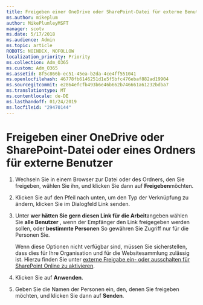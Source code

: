 ```yaml
---
title: Freigeben einer OneDrive oder SharePoint-Datei für externe Benutzer
ms.author: mikeplum
author: MikePlumleyMSFT
manager: scotv
ms.date: 5/17/2018
ms.audience: Admin
ms.topic: article
ROBOTS: NOINDEX, NOFOLLOW
localization_priority: Priority
ms.collection: Adm_O365
ms.custom: Adm_O365
ms.assetid: 8f5c866b-ec51-45ea-b2da-4ce4ff551041
ms.openlocfilehash: 46778fb6146251d1e5f5bfc476ebaf882ad19904
ms.sourcegitcommit: e2864efcfb493b6e46b662b746661a61232bdba7
ms.translationtype: MT
ms.contentlocale: de-DE
ms.lasthandoff: 01/24/2019
ms.locfileid: "29470144"
---
```

# <a name="share-a-onedrive-or-sharepoint-file-or-folder-with-external-users"></a>Freigeben einer OneDrive oder SharePoint-Datei oder eines Ordners für externe Benutzer

1. Wechseln Sie in einem Browser zur Datei oder des Ordners, den Sie freigeben, wählen Sie ihn, und klicken Sie dann auf **Freigeben**möchten.
    
2. Klicken Sie auf den Pfeil nach unten, um den Typ der Verknüpfung zu ändern, klicken Sie im Dialogfeld Link senden.
    
3. Unter **wer hätten Sie gern diesen Link für die Arbeit**angeben wählen Sie **alle Benutzer** , wenn der Empfänger den Link freigegeben werden sollen, oder **bestimmte Personen** So gewähren Sie Zugriff nur für die Personen Sie. 
    
    Wenn diese Optionen nicht verfügbar sind, müssen Sie sicherstellen, dass dies für Ihre Organisation und für die Websitesammlung zulässig ist. Hierzu finden Sie unter [externe Freigabe ein- oder ausschalten für SharePoint Online zu aktivieren](https://go.microsoft.com/fwlink/?linkid=866426).
    
4. Klicken Sie auf **Anwenden**.
    
5. Geben Sie die Namen der Personen ein, den, denen Sie freigeben möchten, und klicken Sie dann auf **Senden**.
    

